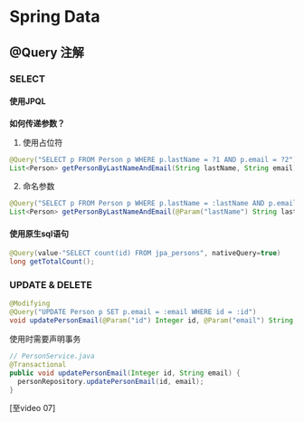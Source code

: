 # Spring Data

## @Query 注解

### SELECT

#### 使用JPQL

**如何传递参数？**

1. 使用占位符

```java
@Query("SELECT p FROM Person p WHERE p.lastName = ?1 AND p.email = ?2")
List<Person> getPersonByLastNameAndEmail(String lastName, String email);
```

2. 命名参数

```java
@Query("SELECT p FROM Person p WHERE p.lastName = :lastName AND p.email = :email")
List<Person> getPersonByLastNameAndEmail(@Param("lastName") String lastName, @Param("email") String email);
```

#### 使用原生sql语句

```java
@Query(value-"SELECT count(id) FROM jpa_persons", nativeQuery=true)
long getTotalCount();
```

### UPDATE & DELETE

```JAVA
@Modifying
@Query("UPDATE Person p SET p.email = :email WHERE id = :id")
void updatePersonEmail(@Param("id") Integer id, @Param("email") String email);
```

使用时需要声明事务

```java
// PersonService.java
@Transactional
public void updatePersonEmail(Integer id, String email) {
  personRepository.updatePersonEmail(id, email);
}
```



[至video 07]

